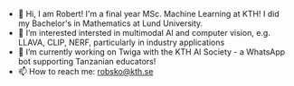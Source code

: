 - 👋 Hi, I am Robert! I'm a final year MSc. Machine Learning at KTH! I did my Bachelor's in Mathematics at Lund University.
- 👀 I’m interested intersted in multimodal AI and computer vision, e.g. LLAVA, CLIP, NERF, particularly in industry applications
- 🌱 I’m currently working on Twiga with the KTH AI Society - a WhatsApp bot supporting Tanzanian educators!
- 📫 How to reach me: robsko@kth.se

<!---
iamrobzy/iamrobzy is a ✨ special ✨ repository because its `README.md` (this file) appears on your GitHub profile.
You can click the Preview link to take a look at your changes.
--->
